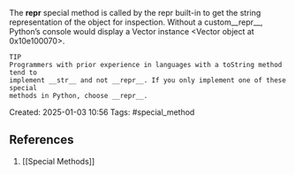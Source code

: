 The __repr__ special method is called by the repr built-in to get the string representation of the object for inspection. Without a custom__repr__, Python’s console would display a Vector instance <Vector object at 0x10e100070>.

```
TIP
Programmers with prior experience in languages with a toString method tend to
implement __str__ and not __repr__. If you only implement one of these special
methods in Python, choose __repr__.
```
Created: 2025-01-03 10:56
Tags: #special_method 

## References 
1. [[Special Methods]]
